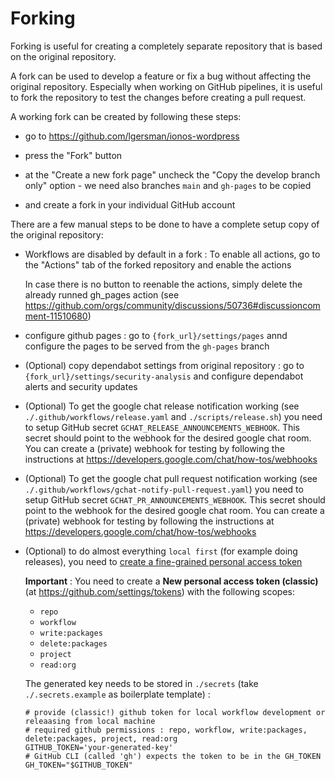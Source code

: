 # Forking

Forking is useful for creating a completely separate repository that is based on the original repository.

A fork can be used to develop a feature or fix a bug without affecting the original repository.
Especially when working on GitHub pipelines, it is useful to fork the repository to test the changes before creating a pull request.

A working fork can be created by following these steps:

- go to https://github.com/lgersman/ionos-wordpress

- press the "Fork" button

- at the "Create a new fork page" uncheck the "Copy the develop branch only" option - we need also branches `main` and `gh-pages` to be copied

- and create a fork in your individual GitHub account

There are a few manual steps to be done to have a complete setup copy of the original repository:

- Workflows are disabled by default in a fork : To enable all actions, go to the "Actions" tab of the forked repository and enable the actions

  In case there is no button to reenable the actions, simply delete the already runned gh_pages action (see https://github.com/orgs/community/discussions/50736#discussioncomment-11510680)

- configure github pages : go to `{fork_url}/settings/pages` annd configure the pages to be served from the `gh-pages` branch

- (Optional) copy dependabot settings from original repository : go to `{fork_url}/settings/security-analysis` and configure dependabot alerts and security updates

- (Optional) To get the google chat release notification working (see `./.github/workflows/release.yaml` and `./scripts/release.sh`) you need to setup GitHub secret `GCHAT_RELEASE_ANNOUNCEMENTS_WEBHOOK`. This secret should point to the webhook for the desired google chat room. You can create a (private) webhook for testing by following the instructions at https://developers.google.com/chat/how-tos/webhooks

- (Optional) To get the google chat pull request notification working (see `./.github/workflows/gchat-notify-pull-request.yaml`) you need to setup GitHub secret `GCHAT_PR_ANNOUNCEMENTS_WEBHOOK`. This secret should point to the webhook for the desired google chat room. You can create a (private) webhook for testing by following the instructions at https://developers.google.com/chat/how-tos/webhooks

- (Optional) to do almost everything `local first` (for example doing releases), you need to [create a fine-grained personal access token](https://docs.github.com/en/authentication/keeping-your-account-and-data-secure/managing-your-personal-access-tokens#creating-a-fine-grained-personal-access-token)

  **Important** : You need to create a **New personal access token (classic)** (at https://github.com/settings/tokens) with the following scopes:

  - `repo`
  - `workflow`
  - `write:packages`
  - `delete:packages`
  - `project`
  - `read:org`

  The generated key needs to be stored in `./secrets` (take `./.secrets.example` as boilerplate template) :

  ```
  # provide (classic!) github token for local workflow development or releaasing from local machine
  # required github permissions : repo, workflow, write:packages, delete:packages, project, read:org
  GITHUB_TOKEN='your-generated-key'
  # GitHub CLI (called 'gh') expects the token to be in the GH_TOKEN
  GH_TOKEN="$GITHUB_TOKEN"
  ```
